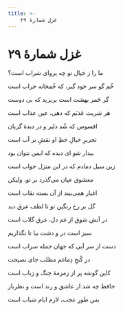 ```yaml
---
title: >-
    غزل شمارهٔ ۲۹
---
```

# غزل شمارهٔ ۲۹

<div class="b" id="bn1"><div class="m1"><p>ما را ز خیال تو چه پروای شراب است؟</p></div>
<div class="m2"><p>خُم گو سر خود گیر، که خُمخانه خراب است</p></div></div>
<div class="b" id="bn2"><div class="m1"><p>گر خَمر بهشت است بریزید که بی دوست</p></div>
<div class="m2"><p>هر شربت عَذبَم که دهی، عین عذاب است</p></div></div>
<div class="b" id="bn3"><div class="m1"><p>افسوس که شُد دلبر و در دیدهٔ گریان</p></div>
<div class="m2"><p>تحریرِ خیالِ خطِ او نقشِ بر آب است</p></div></div>
<div class="b" id="bn4"><div class="m1"><p>بیدار شو ای دیده که ایمن نتوان بود</p></div>
<div class="m2"><p>زین سیل دمادم که در این منزل خواب است</p></div></div>
<div class="b" id="bn5"><div class="m1"><p>معشوق عیان می‌گذرد بر تو، ولیکن</p></div>
<div class="m2"><p>اغیار همی‌بیند از آن بسته نقاب است</p></div></div>
<div class="b" id="bn6"><div class="m1"><p>گل بر رخ رنگین تو تا لطف عرق دید</p></div>
<div class="m2"><p>در آتش شوق از غم دل، غرق گلاب است</p></div></div>
<div class="b" id="bn7"><div class="m1"><p>سبز است در و دشت بیا تا نگذاریم</p></div>
<div class="m2"><p>دست از سر آبی که جهان جمله سراب است</p></div></div>
<div class="b" id="bn8"><div class="m1"><p>در کُنجِ دِماغم مطلب جای نصیحت</p></div>
<div class="m2"><p>کاین گوشه پر از زمزمهٔ چنگ و رَباب است</p></div></div>
<div class="b" id="bn9"><div class="m1"><p>حافظ چه شد ار عاشق و رند است و نظرباز</p></div>
<div class="m2"><p>بس طورِ عجب، لازم ایام شباب است</p></div></div>
